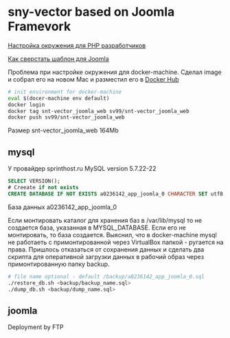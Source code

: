 sny-vector based on Joomla Framevork
====================================

[Настройка окружения для PHP разработчиков](https://habr.com/post/314032/)

[Как сверстать шаблон для Joomla](https://habr.com/post/256635/)

Проблема при настройке окружения для docker-machine. 
Сделал image и собрал его на новом Mac и разместил его в [Docker Hub](https://hub.docker.com/)
```bash
# init environment for docker-machine
eval $(docer-machine env default)
docker login
docker tag snt-vector_joomla_web sv99/snt-vector_joomla_web
docker push sv99/snt-vector_joomla_web
```

Размер snt-vector_joomla_web 164Mb

mysql
-----

У провайдер sprinthost.ru MySQL version 5.7.22-22
```sql
SELECT VERSION();
# Creeate if not exists
CREATE DATABASE IF NOT EXISTS a0236142_app_joomla_0 CHARACTER SET utf8 COLLATE utf8_unicode_ci;
```
База данных a0236142_app_joomla_0

Если монтировать каталог для хранения баз в /var/lib/mysql
то не создается база, указанная в MYSQL_DATABASE.
Если его не монтировать, то база создается.
Выяснил, что в docker-machine mysql не работаеть с примонтированной
через VirtualBox папкой - ругается на права.
Пришлось отказаться от сохранения данных и сделать два скрипта для
оперативной загрузки данных в рабочий образ через примонтированную папку backup.
```bash
# file name optional - default /backup/a0236142_app_joomla_0.sql
./restore_db.sh <backup/backup_name.sql>
./dump_db.sh <backup/dump_name.sql>
```

joomla
------
Deployment by FTP


```bash

```